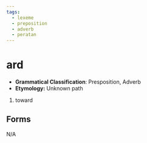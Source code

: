 ```yaml
---
tags:
  - lexeme
  - preposition
  - adverb
  - peratan
---
```

# ard

- **Grammatical Classification**: Presposition, Adverb
- **Etymology:** Unknown path

1. toward

## Forms
N/A